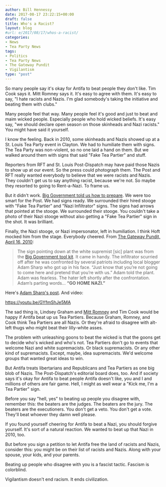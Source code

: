 ```yaml
---
author: Bill Hennessy
date: 2017-08-17 23:22:15+00:00
draft: false
title: Who's a Racist?
layout: blog
#url: e/2017/08/17/whos-a-racist/
categories:
- News
- Tea Party News
tags:
- Politics
- Tea Party News
- The Gateway Pundit
- Vigilantism
type: "post"
---
```


So many people say it's okay for Antifa to beat people they don't like. Tim Cook says it. Mitt Romney says it. It's easy to agree with them. It's easy to say, "I hate racists and Nazis. I'm glad somebody's taking the initiative and beating them with clubs."

Many people feel that way. Many people feel it's good and just to beat and maim wicked people. Especially people who hold wicked beliefs. It's easy say, "we should declare open season on those skinheads and Nazi racists." You might have said it yourself.

I know the feeling. Back in 2010, some skinheads and Nazis showed up at a St. Louis Tea Party event in Clayton. We had to humiliate them with signs. The Tea Party was non-violent, so no one laid a hand on them. But we walked around them with signs that said "Fake Tea Partier" and stuff.

Reporters from RFT and St. Louis Post-Dispatch may have paid those Nazis to show up at our event. So the press could photograph them. The Post and RFT really wanted everybody to believe that we were racists and Nazis. They couldn't get us to say anything racist, because we're not. So maybe they resorted to going to Rent-a-Nazi. To frame us.

But it didn't work. [Big Government told us how to prepare](https://www.thegatewaypundit.com/2010/04/racist-leftist-infiltrators-driven-from-tea-party-rallies-video/). We were too smart for the Post. We had signs ready. We surrounded their hired stooge with "Fake Tea Partier" and "Nazi Infiltrator" signs. The signs had arrows that pointed at the stooge. We surrounded their stooge. You couldn't take a photo of their Nazi stooge without also getting a "Fake Tea Partier" sign in the shot. It was brilliant.

Finally, the Nazi stooge, or Nazi impersonator, left in humiliation. I think Hoft mocked him from the stage. Everybody cheered. From [The Gateway Pundit, April 16, 2010](https://www.thegatewaypundit.com/2010/04/racist-leftist-infiltrators-driven-from-tea-party-rallies-video/):



> The sign pointing down at the white supremist [sic] plant was from the [Big Government tool kit](https://biggovernment.com/mikeflynn/2010/04/15/your-tool-kit-for-dealing-with-tea-party-crashers/). It came in handy. The infiltrator scurried off after he was confronted by several patriots including local blogger Adam Sharp who got up in his face. “Just know that you’re not going to come here and pretend that you’re with us.” Adam told the plant. Adam was fearless. The hater left shortly after the confrontation.
Adam’s parting words… **“GO HOME NAZI.”**



Here's [Adam Sharp's post](https://sharpelbowsstl.blogspot.com/2010/04/dem-shill-wears-nazi-gear-to-tea-party.html). And video:

https://youtu.be/GYfmShJe5MA

The sad thing is, Lindsey Graham and [Mitt Romney](https://hennessysview.com/2017/08/17/what-is-character/) and Tim Cook would be happy if Antifa beat up us Tea Partiers. Because Graham, Romney, and Cook think Tea Partiers are all Nazis. Or they're afraid to disagree with alt-left thugs who might beat their lilly-white asses.

The problem with unleashing goons to beat the wicked is that the goons get to decide who's wicked and who's not. Tea Partiers don't go to events that welcome Nazi and white supremacists. Or black supremacists. Or any other kind of supremacists. Except, maybe, idea supremacists. We'd welcome groups that wanted great ideas to win.

But Antifa treats libertarians and Republicans and Tea Partiers as one big blob of Nazis. The Post-Dispatch's editorial board does, too. And if society says it's okay for Antifa to beat people Antifa doesn't like, you and I and millions of others are fair game. Hell, I might as well wear a "Kick me, I'm a Tea Partier" sign.

Before you say "hell, yes" to beating up people you disagree with, remember this: the beaters are the judges. The beaters are the jury. The beaters are the executioners. You don't get a veto. You don't get a vote. They'll beat whoever they damn well please.

If you found yourself cheering for Antifa to beat a Nazi, you should forgive yourself. It's sort of a natural reaction. We wanted to beat up that Nazi in 2010, too.

But before you sign a petition to let Antifa free the land of racists and Nazis, consider this: you might be on their list of racists and Nazis. Along with your spouse, your kids, and your parents.

Beating up people who disagree with you is a fascist tactic. Fascism is colorblind.

Vigilantism doesn't end racism. It ends civilization.
